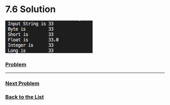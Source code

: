 # 7.6 Solution

![7](Images/7.6.png)

### [**Problem**](../Problems/7.6.md)

___

### [**Next Problem**](../Problems/7.7.md)

### [**Back to the List**](../#list-of-problems)